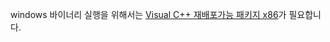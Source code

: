 windows 바이너리 실행을 위해서는 [Visual C++ 재배포가능 패키지 x86](https://www.microsoft.com/ko-kr/download/confirmation.aspx?id=5555)가 필요합니다.